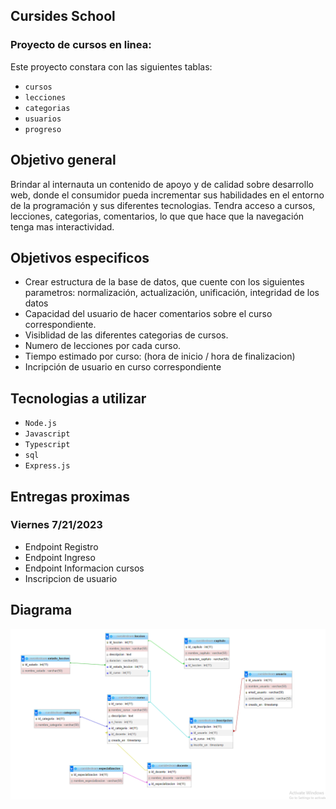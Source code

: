 ## Cursides School

### Proyecto de cursos en linea:
Este proyecto constara con las siguientes tablas: 
- ``cursos``
- ``lecciones``
- ``categorias``
- ``usuarios``
- ``progreso``

## Objetivo general
Brindar al internauta un contenido de apoyo y de calidad sobre desarrollo web, donde el consumidor pueda incrementar sus habilidades en el entorno de la programación y sus diferentes tecnologias. Tendra acceso a cursos, lecciones, categorias, comentarios, lo que que hace que la navegación tenga mas interactividad.

## Objetivos especificos
- Crear estructura de la base de datos, que cuente con los siguientes parametros: normalización, actualización, unificación, integridad de los datos
- Capacidad del usuario de hacer comentarios sobre el curso correspondiente.
- Visiblidad de las diferentes categorias de cursos.
- Numero de lecciones por cada curso.
- Tiempo estimado por curso: (hora de inicio / hora de finalizacion)
- Incripción de usuario en curso correspondiente

## Tecnologias a utilizar 
- ``Node.js``
- ``Javascript``
- ``Typescript``
- ``sql``
- ``Express.js``	

## Entregas proximas 
### Viernes 7/21/2023
- Endpoint Registro
- Endpoint Ingreso
- Endpoint Informacion cursos
- Inscripcion de usuario

## Diagrama 
<img src="diagram/diagram.png">